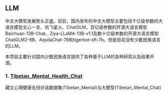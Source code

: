 ## LLM

中文大模型发展势头正盛。目前，国内发布的中文大模型主要包括千亿级参数的大语言模型文心一言、讯飞星火、ChatGLM，百亿级参数的开源大语言模型Baichuan-13B-Chat、Ziya-LLaMA-13B-v1.1及数十亿级参数的开源大语言模型ChatGLM2-6B、AquilaChat-7B和tigerbot-sft-7b。但是目前没有少数民族语言的LLM。

本项目主要针对国内少数民族语言提供了各种基于LLM的各种研究以及结果开源。
### 1. [Tibetan_Mental_Health_Chat]([Tibetan_Mental_Health_Chat](https://github.com/Shajiu/LLM/tree/main/Tibetan_Mental_Health_Chat)https://github.com/Shajiu/LLM/tree/main/Tibetan_Mental_Health_Chat)
藏文心理健康支持对话数据集(Tibetan_Mental)与大模型(Tibetan_Mental_Chat)
